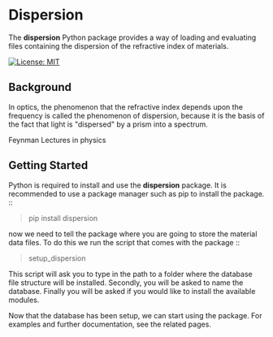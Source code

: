 # Dispersion

The **dispersion** Python package provides a way of loading and evaluating files
containing the dispersion of the refractive index of materials.

[![License: MIT](https://img.shields.io/badge/License-MIT-yellow.svg)](https://opensource.org/licenses/MIT)


## Background

In optics, the phenomenon that the refractive index depends upon the
frequency is called the phenomenon of dispersion, because it is the basis
of the fact that light is "dispersed" by a prism into a spectrum.

Feynman Lectures in physics

## Getting Started

Python is required to install and use the **dispersion** package. It
is recommended to use a package manager such as pip to install the package.
::

  > pip install dispersion

now we need to tell the package where you are going to store the material data
files. To do this we run the script that comes with the package
::

  > setup_dispersion

This script will ask you to type in the path to a folder where the database
file structure will be installed. Secondly, you will be asked to
name the database. Finally you will be asked if you would like to install
the available modules.

Now that the database has been setup, we can start using the package. For
examples and further documentation, see the related pages.

